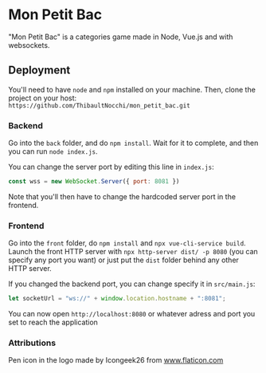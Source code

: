 # Mon Petit Bac

"Mon Petit Bac" is a categories game made in Node, Vue.js and with websockets.

## Deployment

You'll need to have `node` and `npm` installed on your machine. Then, clone the project on your host: `https://github.com/ThibaultNocchi/mon_petit_bac.git`

### Backend
Go into the `back` folder, and do `npm install`. Wait for it to complete, and then you can run `node index.js`.

You can change the server port by editing this line in `index.js`:
```javascript
const wss = new WebSocket.Server({ port: 8081 })
```
Note that you'll then have to change the hardcoded server port in the frontend.

### Frontend
Go into the `front` folder, do `npm install` and `npx vue-cli-service build`. Launch the front HTTP server with `npx http-server dist/ -p 8080` (you can specify any port you want) or just put the `dist` folder behind any other HTTP server.

If you changed the backend port, you can change specify it in `src/main.js`:
```javascript
let socketUrl = "ws://" + window.location.hostname + ":8081";
```

You can now open `http://localhost:8080` or whatever adress and port you set to reach the application

### Attributions
Pen icon in the logo made by Icongeek26 from www.flaticon.com
